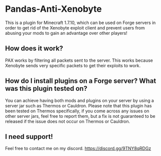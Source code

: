 # Pandas-Anti-Xenobyte
This is a plugin for Minecraft 1.7.10, which can be used on Forge servers in order to get rid of the Xenobyte exploit client and prevent users from abusing your mods to gain an advantage over other players!

## How does it work?
PAX works by filtering all packets sent to the server. This works because Xenobyte sends very specific packets to get their exploits to work.

## How do I install plugins on a Forge server? What was this plugin tested on?
You can achieve having both mods and plugins on your server by using a server jar such as Thermos or Cauldron.
Please note that this plugin has been tested on Thermos specifically, if you come across any issues on other server jars, feel free to report them, but a fix is not guaranteed to be released if the issue does not occur on Thermos or Cauldron.

## I need support!
Feel free to contact me on my discord.
https://discord.gg/9TNY8qRDGz
